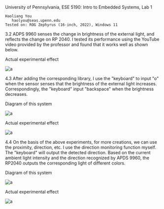 University of Pennsylvania, ESE 5190: Intro to Embedded Systems, Lab 1

    Haoliang You
       haolyou@seas.upenn.edu
    Tested on: ROG Zephyrus (16-inch, 2022), Windows 11


3.2 ADPS 9960 senses the change in brightness of the external light, and reflects the change on RP 2040. I tested its performance using the YouTube video provided by the professor and found that it works well as shown below.

Actual experimental effect

![a](https://github.com/HaoliangYou/ese5190-2022-lab1-firefly/blob/main/3.2.gif)

4.3 After adding the corresponding library, I use the "keyboard" to input "o" when the sensor senses that the brightness of the external light increases. Correspondingly, the "keyboard" input "backspace" when the brightness decreases.

Diagram of this system

![a](https://github.com/HaoliangYou/ese5190-2022-lab1-firefly/blob/main/4.3.jpg)

Actual experimental effect

![a](https://github.com/HaoliangYou/ese5190-2022-lab1-firefly/blob/main/4.3.gif)


4.4 On the basis of the above experiments, for more creations, we can use the proximity, direction, etc. I use the direction monitoring function myself. The "keyboard" will output the detected direction. Based on the current ambient light intensity and the direction recognized by APDS 9960, the RP2040 outputs the corresponding light of different colors.

Diagram of this system

![a](https://github.com/HaoliangYou/ese5190-2022-lab1-firefly/blob/main/4.4.jpg?raw=true)

Actual experimental effect

![a](https://github.com/HaoliangYou/ese5190-2022-lab1-firefly/blob/main/4.4.gif)
